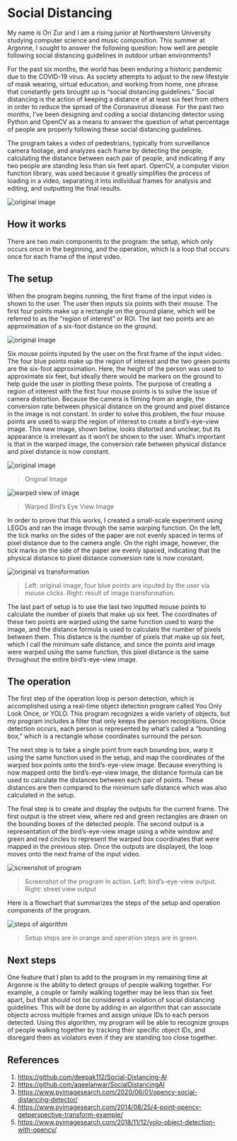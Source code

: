 # Social Distancing

My name is Ori Zur and I am a rising junior at Northwestern University studying computer science and music composition. This summer at Argonne, I sought to answer the following question: how well are people following social distancing guidelines in outdoor urban environments?

For the past six months, the world has been enduring a historic pandemic due to the COVID-19 virus. As society attempts to adjust to the new lifestyle of mask wearing, virtual education, and working from home, one phrase that constantly gets brought up is “social distancing guidelines.” Social distancing is the action of keeping a distance of at least six feet from others in order to reduce the spread of the Coronavirus disease. For the past two months, I’ve been designing and coding a social distancing detector using Python and OpenCV as a means to answer the question of what percentage of people are properly following these social distancing guidelines.

The program takes a video of pedestrians, typically from surveillance camera footage, and analyzes each frame by detecting the people, calculating the distance between each pair of people, and indicating if any two people are standing less than six feet apart. OpenCV, a computer vision function library, was used because it greatly simplifies the process of loading in a video, separating it into individual frames for analysis and editing, and outputting the final results.

![original image](imgs/social-distancing-1.png)

## How it works
There are two main components to the program: the setup, which only occurs once in the beginning, and the operation, which is a loop that occurs once for each frame of the input video.

## The setup
When the program begins running, the first frame of the input video is shown to the user. The user then inputs six points with their mouse. The first four points make up a rectangle on the ground plane, which will be referred to as the “region of interest” or ROI. The last two points are an approximation of a six-foot distance on the ground.

![original image](imgs/social-distancing-2.png)

Six mouse points inputed by the user on the first frame of the input video. The four blue points make up the region of interest and the two green points are the six-foot approximation. Here, the height of the person was used to approximate six feet, but ideally there would be markers on the ground to help guide the user in plotting these points.
The purpose of creating a region of interest with the first four mouse points is to solve the issue of camera distortion. Because the camera is filming from an angle, the conversion rate between physical distance on the ground and pixel distance in the image is not constant. In order to solve this problem, the four mouse points are used to warp the region of interest to create a bird’s-eye-view image. This new image, shown below, looks distorted and unclear, but its appearance is irrelevant as it won’t be shown to the user. What’s important is that in the warped image, the conversion rate between physical distance and pixel distance is now constant.


![original image](imgs/social-distancing-3.png)
> Original Image

![warped view of image](imgs/social-distancing-4.png)
> Warped Bird’s Eye View Image

In order to prove that this works, I created a small-scale experiment using LEGOs and ran the image through the same warping function. On the left, the tick marks on the sides of the paper are not evenly spaced in terms of pixel distance due to the camera angle. On the right image, however, the tick marks on the side of the paper are evenly spaced, indicating that the physical distance to pixel distance conversion rate is now constant.

![original vs transformation](imgs/social-distancing-5.png)
> Left: original image, four blue points are inputed by the user via mouse clicks. Right: result of image transformation.

The last part of setup is to use the last two inputted mouse points to calculate the number of pixels that make up six feet. The coordinates of these two points are warped using the same function used to warp the image, and the distance formula is used to calculate the number of pixels between them. This distance is the number of pixels that make up six feet, which I call the minimum safe distance, and since the points and image were warped using the same function, this pixel distance is the same throughout the entire bird’s-eye-view image.

## The operation
The first step of the operation loop is person detection, which is accomplished using a real-time object detection program called You Only Look Once, or YOLO. This program recognizes a wide variety of objects, but my program includes a filter that only keeps the person recognitions. Once detection occurs, each person is represented by what’s called a “bounding box,” which is a rectangle whose coordinates surround the person.

The next step is to take a single point from each bounding box, warp it using the same function used in the setup, and map the coordinates of the warped box points onto the bird’s-eye-view image. Because everything is now mapped onto the bird’s-eye-view image, the distance formula can be used to calculate the distances between each pair of points. These distances are then compared to the minimum safe distance which was also calculated in the setup.

The final step is to create and display the outputs for the current frame. The first output is the street view, where red and green rectangles are drawn on the bounding boxes of the detected people. The second output is a representation of the bird’s-eye-view image using a white window and green and red circles to represent the warped box coordinates that were mapped in the previous step. Once the outputs are displayed, the loop moves onto the next frame of the input video.

![screenshot of program](imgs/social-distancing-6.png)
> Screenshot of the program in action.  Left: bird’s-eye-view output.  Right: street view output

Here is a flowchart that summarizes the steps of the setup and operation components of the program.

![steps of algorithm](imgs/social-distancing-7.png)
> Setup steps are in orange and operation steps are in green.


## Next steps
One feature that I plan to add to the program in my remaining time at Argonne is the ability to detect groups of people walking together. For example, a couple or family walking together may be less than six feet apart, but that should not be considered a violation of social distancing guidelines. This will be done by adding in an algorithm that can associate objects across multiple frames and assign unique IDs to each person detected. Using this algorithm, my program will be able to recognize groups of people walking together by tracking their specific object IDs, and disregard them as violators even if they are standing too close together.

## References
1. https://github.com/deepak112/Social-Distancing-AI
2. https://github.com/aqeelanwar/SocialDistancingAI
3. https://www.pyimagesearch.com/2020/06/01/opencv-social-distancing-detector/
4. https://www.pyimagesearch.com/2014/08/25/4-point-opencv-getperspective-transform-example/
5. https://www.pyimagesearch.com/2018/11/12/yolo-object-detection-with-opencv/